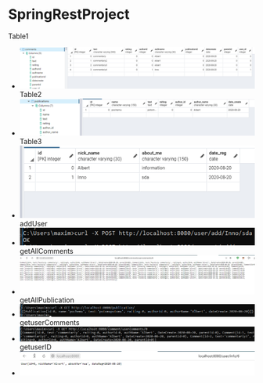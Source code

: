 # SpringRestProject

 Table1
 - ![Image alt](springrestproject/screens/Teble1.png)
Table2
 - ![Image alt](springrestproject/screens/Table2.png)
Table3
 - ![Image alt](springrestproject/screens/Table3.png)
addUser
 - ![Image alt](springrestproject/screens/addUser.png)
getAllComments
 - ![Image alt](springrestproject/screens/getAllComments.png)
getAllPublication
 - ![Image alt](springrestproject/screens/getAllPublication.png)
getuserComments
 - ![Image alt](springrestproject/screens/getuserComments.png)
getuserID
 - ![Image alt](springrestproject/screens/getuserID.png)

